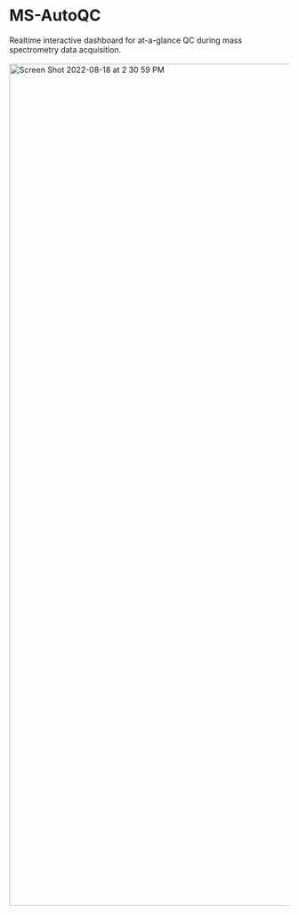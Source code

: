 # MS-AutoQC
Realtime interactive dashboard for at-a-glance QC during mass spectrometry data acquisition.
<br/><br/>
<img width="1512" alt="Screen Shot 2022-08-18 at 2 30 59 PM" src="https://user-images.githubusercontent.com/7220175/185498763-88e9b76c-88c2-4112-8452-49d1985d23b9.png">
